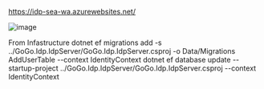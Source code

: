 https://idp-sea-wa.azurewebsites.net/

![image](https://user-images.githubusercontent.com/30928752/226088363-97a22951-24f0-4e2c-a84c-10e1fcc01850.png)
 
From Infastructure
dotnet ef migrations add -s ../GoGo.Idp.IdpServer/GoGo.Idp.IdpServer.csproj -o Data/Migrations AddUserTable --context IdentityContext
dotnet ef database update --startup-project ../GoGo.Idp.IdpServer/GoGo.Idp.IdpServer.csproj --context IdentityContext
